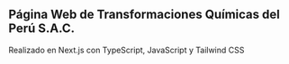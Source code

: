 ## Página Web de Transformaciones Químicas del Perú S.A.C. 
Realizado en Next.js con TypeScript, JavaScript y Tailwind CSS
